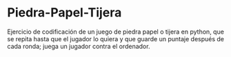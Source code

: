 # Piedra-Papel-Tijera
Ejercicio de codificación de un juego de piedra papel o tijera en python, que se repita hasta que el jugador lo quiera y que guarde un puntaje después de cada ronda; juega un jugador contra el ordenador. 
